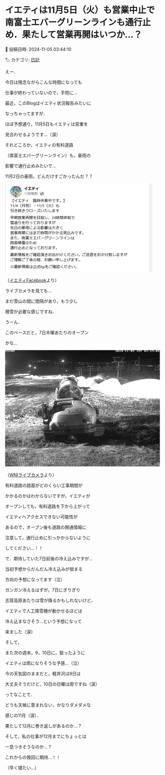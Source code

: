 # イエティは11月5日（火）も営業中止で南富士エバーグリーンラインも通行止め．果たして営業再開はいつか…？

📅 投稿日時: 2024-11-05 03:44:10

🏷️ カテゴリ: [日記](cc4b5682fb7b8b144980957a978653fb0.md)

えー．


今日は残念ながらこんな時間になっても


仕事が終わっていないので，手短に…





最近，このBlogはイエティ状況報告みたいに


なっちゃってますが．


ほぼ予想通り，11月5日もイエティは営業を


見合わせるようです…（涙）


それどころか，イエティの有料道路


（南富士エバーグリーンライン）も，豪雨の


影響で通行止めみたいで…


11月2日の豪雨，どんだけすごかったんだ？？







![ecd48ca122cd6ee525c8d122af2198a2.jpg](images/ecd48ca122cd6ee525c8d122af2198a2.jpg)




（[イエティFacebook](https://www.facebook.com/YetiSnowtown/posts/pfbid02okNky5JDmAzwUUcQQSkEoNM2M9fyFcGkMzn2bt2ZJ43HsHb9fu2HjmfTpbFJ4dRdl)より）





ライブカメラを見ても…


まだ雪山の間に間隔があり，もう少し


積雪が必要な感じですね．


うーん．


このペースだと，7日木曜あたりのオープン


かな…







![bac51bf05b3f7f0e8d6af42c87c8348f.jpg](images/bac51bf05b3f7f0e8d6af42c87c8348f.jpg)




（[WNIライブカメラ](http://webcam.wni.co.jp/KAC24326/loop.html)より）





有料道路の路面がどのくらい工事期間が


かかるのかはわからないですが，イエティが


オープンしても，有料道路を下から上がって


イエティへアクセスできない可能性が


あるので，オープン後も道路の開通情報に


注意して，通行止めに引っかからないように


してください…！！





で．期待していた7日前後の冷え込みですが…


当初予想からだんだん冷え込みが弱まる


方向の予想になってます（泣）


ガンガン冷えるはずが，7日にぎりぎり


志賀高原あたりは雪が降るかもしれないけど，


イエティで人工降雪機が動かせるほどは


冷え込まなさそう…という予想になって


来ました（涙）





そして，


また次の週末，9，10日に，狙ったように


イエティは雨になりそうな予感…（泣）


今の天気図のままだと，軽井沢は9日は


大丈夫そうだけど，10日の日曜は雨ですね（涙）





ってなことで．


どうも天候に恵まれない，かなりダメダメな


感じの11月（涙）．


果たして12月に巻き返しがあるのか…？





そして，私の仕事が12月までにちょっとは


一息つきそうなのか…？





これからの挽回に期待…！！


（早く寝たい…）
